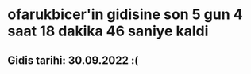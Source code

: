# ofarukbicer'in gidisine son 5 gun 4 saat 18 dakika 46 saniye kaldi

## Gidis tarihi: 30.09.2022 :(